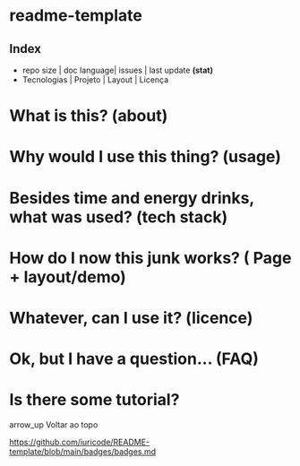# **readme-template**

## Index
- repo size | doc language| issues | last update  **(stat)**
- Tecnologias | Projeto   |    Layout   |    Licença

# What is this? (about)

# Why would I use this thing? (usage)

# Besides time and energy drinks, what was used? (tech stack)

# How do I now this junk works? ( Page + layout/demo)

# Whatever, can I use it? (licence)

# Ok, but I have a question... (FAQ)

# Is there some tutorial?

arrow_up Voltar ao topo

https://github.com/iuricode/README-template/blob/main/badges/badges.md